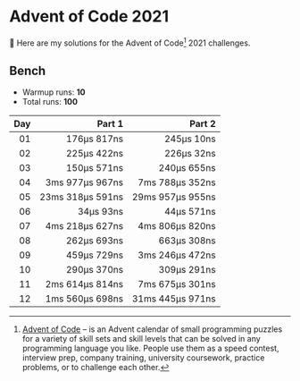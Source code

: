 # Advent of Code 2021

:wave: Here are my solutions for the Advent of Code[^aoc] 2021 challenges.

## Bench

- Warmup runs: **10**
- Total runs: **100**

| Day |           Part 1 |           Part 2 |
| --: | ---------------: | ---------------: |
|  01 |      176µs 817ns |       245µs 10ns |
|  02 |      225µs 422ns |       226µs 32ns |
|  03 |      150µs 571ns |      240µs 655ns |
|  04 |  3ms 977µs 967ns |  7ms 788µs 352ns |
|  05 | 23ms 318µs 591ns | 29ms 957µs 955ns |
|  06 |        34µs 93ns |       44µs 571ns |
|  07 |  4ms 218µs 627ns |  4ms 806µs 820ns |
|  08 |      262µs 693ns |      663µs 308ns |
|  09 |      459µs 729ns |  3ms 246µs 472ns |
|  10 |      290µs 370ns |      309µs 291ns |
|  11 |  2ms 614µs 814ns |  7ms 675µs 301ns |
|  12 |  1ms 560µs 698ns | 31ms 445µs 971ns |

[^aoc]: [Advent of Code][aoc] – is an Advent calendar of small programming puzzles for a variety of skill sets and skill levels that can be solved in any programming language you like. People use them as a speed contest, interview prep, company training, university coursework, practice problems, or to challenge each other.

[aoc]: https://adventofcode.com
